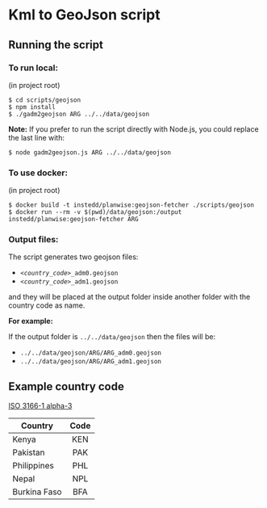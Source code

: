 # Kml to GeoJson script

## Running the script

### To run local:
(in project root)
```
$ cd scripts/geojson
$ npm install
$ ./gadm2geojson ARG ../../data/geojson
```

__Note:__ If you prefer to run the script directly with Node.js, you could replace the last line with:
```
$ node gadm2geojson.js ARG ../../data/geojson
```

### To use docker:
(in project root)
```
$ docker build -t instedd/planwise:geojson-fetcher ./scripts/geojson
$ docker run --rm -v $(pwd)/data/geojson:/output instedd/planwise:geojson-fetcher ARG
```

### Output files:
The script generates two geojson files:

  * _`<country_code>`_`_adm0.geojson`
  * _`<country_code>`_`_adm1.geojson`

and they will be placed at the output folder inside another folder with the country code as name.

__For example:__

If the output folder is `../../data/geojson` then the files will be:

  * `../../data/geojson/ARG/ARG_adm0.geojson`
  * `../../data/geojson/ARG/ARG_adm1.geojson`

## Example country code
[ISO 3166-1 alpha-3](https://en.wikipedia.org/wiki/ISO_3166-1_alpha-3)

  Country      | Code
  -------------| :---:
  Kenya        | KEN
  Pakistan     | PAK
  Philippines  | PHL
  Nepal        | NPL
  Burkina Faso | BFA

